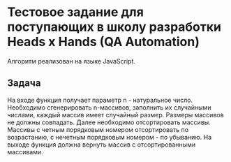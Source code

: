 # Тестовое задание для поступающих в школу разработки Heads x Hands (QA Automation)
Алгоритм реализован на языке JavaScript.

## Задача
На входе функция получает параметр n - натуральное число. Необходимо сгенерировать n-массивов, заполнить их случайными числами, каждый массив имеет случайный размер.
Размеры массивов не должны совпадать. Далее необходимо отсортировать массивы. Массивы с четным порядковым номером отсортировать по возрастанию, с нечетным порядковым
номером - по убыванию. На выходе функция должна вернуть массив с отсортированными массивами.
